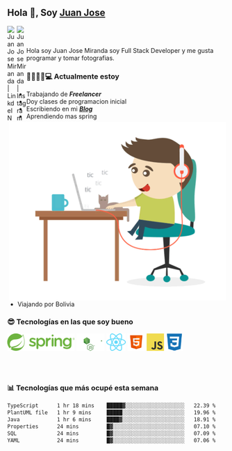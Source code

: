 ## Hola 👋, Soy [Juan Jose](http://juanjoses.me)

<a href="https://www.linkedin.com/in/juanjosemirandam/">
  <img align="left" alt="Juan Jose Miranda | LinkdeIN" width="22px" src="https://cdn.jsdelivr.net/npm/simple-icons@v3/icons/linkedin.svg" />
</a>

<a href="https://www.instagram.com/juan.jose.miranda/">
  <img align="left" alt="Juan Jose Miranda | Instagram" width="22px" src="https://cdn.jsdelivr.net/npm/simple-icons@v3/icons/instagram.svg" />
</a>

<br /> <br />

Hola soy Juan Jose Miranda soy Full Stack Developer y me gusta programar y tomar fotografias.

<img align="right" alt="GIF" src="./images/gif-juanjose.gif" width="500" max-height="320" />

### 👨‍💻🕵‍♀💻 Actualmente estoy

- Trabajando de ***Freelancer***
- Doy clases de programacion inicial
- Escribiendo en mi ***[Blog](http://juanjoses.me)***
- Aprendiendo mas spring
- Viajando por Bolivia 

### 😎 Tecnologías en las que soy bueno

<code><img alt="Spring" height="40px" src="./images/spring-icon.svg"/></code>
<code><img alt="NodeJS" height="40px" src="./images/nodejs-icon.svg" /></code>
<code><img alt="ReactJS" height="40px" src="./images/react-icon.svg" /></code>
<code><img alt="HTML5" height="40px" src="./images/html-icon.png" /></code>
<code><img alt="JavaScript" height="40px" src="./images/js-icon.png"  /></code>
<code><img alt="CSS3" height="40px" src="./images/css-icon.png" /></code>

<br/><br/>

### 📊 Tecnologías que más ocupé esta semana

<!--START_SECTION:waka-->

```text
TypeScript      1 hr 18 mins    █████▓░░░░░░░░░░░░░░░░░░░   22.39 %
PlantUML file   1 hr 9 mins     █████░░░░░░░░░░░░░░░░░░░░   19.96 %
Java            1 hr 6 mins     ████▓░░░░░░░░░░░░░░░░░░░░   18.91 %
Properties      24 mins         █▓░░░░░░░░░░░░░░░░░░░░░░░   07.10 %
SQL             24 mins         █▓░░░░░░░░░░░░░░░░░░░░░░░   07.09 %
YAML            24 mins         █▓░░░░░░░░░░░░░░░░░░░░░░░   07.06 %
```

<!--END_SECTION:waka-->

<!-- ### 📌🤓 Últimos artículos en mi blog -->